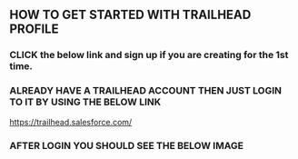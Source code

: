 ## HOW TO GET STARTED WITH TRAILHEAD PROFILE
### CLICK the below link and sign up if you are creating for the 1st time.
### ALREADY HAVE A TRAILHEAD ACCOUNT THEN JUST LOGIN TO IT BY USING THE BELOW LINK


https://trailhead.salesforce.com/

### AFTER LOGIN YOU SHOULD SEE THE BELOW IMAGE 



